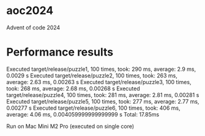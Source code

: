 # aoc2024
Advent of code 2024

# Performance results
Executed target/release/puzzle1, 100 times, took: 290 ms, average: 2.9 ms, 0.0029 s
Executed target/release/puzzle2, 100 times, took: 263 ms, average: 2.63 ms, 0.00263 s
Executed target/release/puzzle3, 100 times, took: 268 ms, average: 2.68 ms, 0.00268 s
Executed target/release/puzzle4, 100 times, took: 281 ms, average: 2.81 ms, 0.00281 s
Executed target/release/puzzle5, 100 times, took: 277 ms, average: 2.77 ms, 0.00277 s
Executed target/release/puzzle6, 100 times, took: 406 ms, average: 4.06 ms, 0.004059999999999999 s
Total: 17.85ms

Run on Mac Mini M2 Pro (executed on single core)
